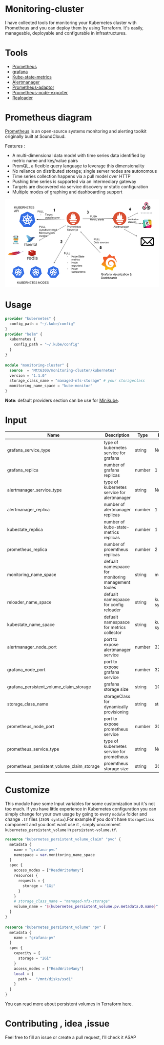 # Monitoring-cluster
I have collected tools for monitoring your Kubernetes cluster with Prometheus and you can deploy them by using Terraform. It's easily, manageable, deployable and configurable in infrastructures.

# Tools
* [Prometheus](https://github.com/prometheus/prometheus)
* [grafana](https://github.com/grafana/grafana)
* [Kube-state-metrics](https://github.com/kubernetes/kube-state-metrics)
* [Alertmanager](https://github.com/prometheus/alertmanager)
* [Prometheus-adaptor](https://github.com/DirectXMan12/k8s-prometheus-adapter)
* [Prometheus-node-exporter](https://github.com/prometheus/node_exporter)
* [Realoader](https://github.com/stakater/Reloader)

# Prometheus diagram
[Prometheus](https://prometheus.io/) is an open-source systems monitoring and alerting toolkit originally built at SoundCloud.

Features :
* A multi-dimensional data model with time series data identified by metric name and key/value pairs
* PromQL, a flexible query language to leverage this dimensionality
* No reliance on distributed storage; single server nodes are autonomous
* Time series collection happens via a pull model over HTTP
* Pushing time series is supported via an intermediary gateway
* Targets are discovered via service discovery or static configuration
* Multiple modes of graphing and dashboarding support

[![Prometheus diagram](prometheus_kubernetes_diagram_overview.png )](https://478h5m1yrfsa3bbe262u7muv-wpengine.netdna-ssl.com/wp-content/uploads/2018/08/prometheus_kubernetes_diagram_overview.png)
# Usage
```tf
provider "kubernetes" {
  config_path = "~/.kube/config"
}
provider "helm" {
  kubernetes {
    config_path = "~/.kube/config"
  }
}

module "monitoring-cluster" {
  source  = "Mtt6300/monitoring-cluster/kubernetes"
  version = "1.1.0"
  storage_class_name = "managed-nfs-storage" # your storageclass
  monitoring_name_space = "kube-monitor"
}

```
**Note:** default providers section can be use for [Minikube](https://kubernetes.io/docs/tasks/tools/install-minikube/).

# Input


| Name                      | Description                                         | Type   | Default     |
|---------------------------|-----------------------------------------------------|--------|-------------|
| grafana_service_type      | type of kubernetes service for grafana              | string | NodePort    |
| grafana_replica           | number of grafana replicas                          | number | 1           |
| alertmanager_service_type | type of kubernetes service for alertmanager         | string | NodePort    |
| alertmanager_replica      | number of alertmanager replicas                     | number | 1           |
| kubestate_replica         | number of kube-state-metrics replicas               | number | 1           |
| prometheus_replica        | number of proemtheus replicas                       | number | 2           |
| monitoring_name_space     | defualt namespaace for monitoring management tooles | string | monitoring  |
| reloader_name_space       | defualt namespaace for config reloader              | string | kube-system |
| kubestate_name_space      | defualt namespaace for metrics collector            | string | kube-system |
| alertmanager_node_port      | port to expose alertmanager service            | number | 31000 |
| grafana_node_port      | port to expose grafana service            | number | 32000 |
| grafana_persistent_volume_claim_storage      | grafana storage size            | string | 1Gi |
| storage_class_name      | storageClass for dynamically provisioning            | string | standard |
| prometheus_node_port      | port to expose prometheus service            | number | 30000 |
| prometheus_service_type      | type of kubernetes service for prometheus            | string | NodePort |
| prometheus_persistent_volume_claim_storage      | proemtheus storage size            | string | 3Gi |




# Customize
This module have some Input variables for some customization but it's not too much. If you have little experience in Kubernetes configuration you can simply change for your own usage by going to every `module` folder and change `.tf` files (`JSON syntax`).For example if you don't have `StorageClass` component and you dont want use it , simply uncomment `kubernetes_persistent_volume` in `persistent-volume.tf`.
```tf
resource "kubernetes_persistent_volume_claim" "pvc" {
  metadata {
    name = "grafana-pvc"
    namespace = var.monitoring_name_space
  }
  spec {
    access_modes = ["ReadWriteMany"]
    resources {
      requests = {
        storage = "1Gi"
      }
    }
    # storage_class_name = "managed-nfs-storage"
    volume_name = "${kubernetes_persistent_volume.pv.metadata.0.name}"
  }
}

resource "kubernetes_persistent_volume" "pv" {
  metadata {
    name = "grafana-pv"
  }
  spec {
    capacity = {
      storage = "2Gi"
    }
    access_modes = ["ReadWriteMany"]
    local = {
      path =  "/mnt/disks/ssd1"
    }
  }
}
```
You can read more about persistent volumes in Terraform [here](https://www.terraform.io/docs/providers/kubernetes/r/persistent_volume.html).

# Contributing , idea ,issue
Feel free to fill an issue or create a pull request, I'll check it ASAP
